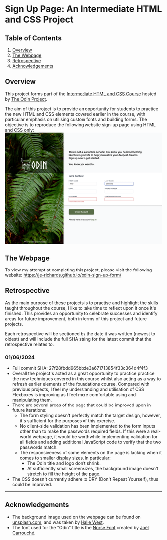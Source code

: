 # Sign Up Page: An Intermediate HTML and CSS Project

## Table of Contents
1. [Overview](#overview)
2. [The Webpage](#the-webpage)
3. [Retrospective](#retrospective)
4. [Acknowledgements](#acknowledgements)

## Overview
This project forms part of the [Intermediate HTML and CSS Course](https://www.theodinproject.com/paths/full-stack-javascript/courses/intermediate-html-and-css) hosted by [The Odin Project](https://www.theodinproject.com/).

The aim of this project is to provide an opportunity for students to practice the new HTML and CSS elements covered earlier in the course, with particular emphasis on utilising custom fonts and building forms. The objective is to reproduce the following website sign-up page using HTML and CSS only:
<img src="./target-design/target-design.png">


## The Webpage
To view my attempt at completing this project, please visit the following website: https://je-richards.github.io/odin-sign-up-form/

## Retrospective
As the main purpose of these projects is to practise and highlight the skills taught throughout the course, I like to take time to reflect upon it once it's finished. This provides an opportunity to celebrate successes and identify areas for future improvement, both in terms of this project and future projects.

Each retrospective will be sectioned by the date it was written (newest to oldest) and will include the full SHA string for the latest commit that the retrospective relates to.

### 01/06/2024
- Full commit SHA: 27f28fbdd965bbde3a671713854f33c364d4f4f3
- Overall the project's acted as a great opportunity to practice practice the new techniques covered in this course whilst also acting as a way to refresh earlier elements of the foundations course. Compared with previous projects, I feel my understanding and utilisation of CSS Flexboxes is improving as I feel more comfortable using and manipulating them.
- There are several areas of the page that could be improved upon in future iterations:
    + The form styling doesn't perfectly match the target design, however, it's sufficient for the purposes of this exercise.
    + No client-side validation has been implemented to the form inputs other than to make the passwords required fields. If this were a real-world webpage, it would be worthwhile implementing validation for all fields and adding additional JavaScript code to verify that the two passwords match.
    + The responsiveness of some elements on the page is lacking when it comes to smaller display sizes. In particular:
        - The Odin title and logo don't shrink.
        - At sufficiently small screensizes, the background image doesn't stretch to fill the height of the page.
- The CSS doesn't currently adhere to DRY (Don't Repeat Yourself), thus could be improved.

---
## Acknowledgements
- The background image used on the webpage can be found on [unsplash.com](https://unsplash.com/photos/green-leaf-plant-in-close-up-photography-25xggax4bSA?utm_content=creditCopyText&utm_medium=referral&utm_source=unsplash), and was taken by [Halie West](https://unsplash.com/@haliewestphoto?utm_content=creditCopyText&utm_medium=referral&utm_source=unsplash).
- The font used for the "Odin" title is the [Norse Font](https://www.dafont.com/norse.font) created by [Joël Carrouché](https://www.joelcarrouche.com/).
